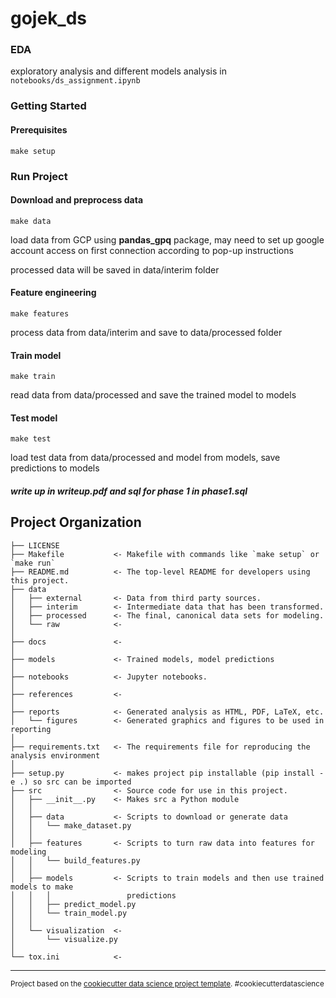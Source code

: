 gojek_ds
==============================
### EDA

exploratory analysis and different models analysis in `notebooks/ds_assignment.ipynb`

### Getting Started

#### Prerequisites
```
make setup
```

### Run Project

#### Download and preprocess data
```
make data
```

load data from GCP using **pandas_gpq** package, may need to set up google account access on first connection according to pop-up instructions <br>

processed data will be saved in data/interim folder

#### Feature engineering
```
make features
```

process data from data/interim and save to data/processed folder

#### Train model
```
make train
```

read data from data/processed and save the trained model to models

#### Test model 
```
make test
```

load test data from data/processed and model from models, save predictions to models


##### write up in writeup.pdf and sql for phase 1 in phase1.sql

Project Organization
------------

    ├── LICENSE
    ├── Makefile           <- Makefile with commands like `make setup` or `make run`
    ├── README.md          <- The top-level README for developers using this project.
    ├── data
    │   ├── external       <- Data from third party sources.
    │   ├── interim        <- Intermediate data that has been transformed.
    │   ├── processed      <- The final, canonical data sets for modeling.
    │   └── raw            <- 
    │
    ├── docs               <- 
    │
    ├── models             <- Trained models, model predictions
    │
    ├── notebooks          <- Jupyter notebooks. 
    │
    ├── references         <- 
    │
    ├── reports            <- Generated analysis as HTML, PDF, LaTeX, etc.
    │   └── figures        <- Generated graphics and figures to be used in reporting
    │
    ├── requirements.txt   <- The requirements file for reproducing the analysis environment
    │
    ├── setup.py           <- makes project pip installable (pip install -e .) so src can be imported
    ├── src                <- Source code for use in this project.
    │   ├── __init__.py    <- Makes src a Python module
    │   │
    │   ├── data           <- Scripts to download or generate data
    │   │   └── make_dataset.py
    │   │
    │   ├── features       <- Scripts to turn raw data into features for modeling
    │   │   └── build_features.py
    │   │
    │   ├── models         <- Scripts to train models and then use trained models to make
    │   │   │                 predictions
    │   │   ├── predict_model.py
    │   │   └── train_model.py
    │   │
    │   └── visualization  <- 
    │       └── visualize.py
    │
    └── tox.ini            <- 

--------

<p><small>Project based on the <a target="_blank" href="https://drivendata.github.io/cookiecutter-data-science/">cookiecutter data science project template</a>. #cookiecutterdatascience</small></p>
